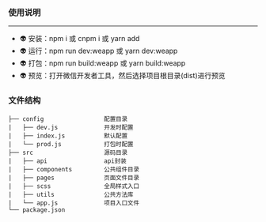 ### 使用说明

---

- 👽 安装：npm i 或 cnpm i 或 yarn add
- 👽 运行：npm run dev:weapp 或 yarn dev:weapp
- 👽 打包：npm run build:weapp 或 yarn build:weapp
- 👽 预览：打开微信开发者工具，然后选择项目根目录(dist)进行预览

### 文件结构

```shell
├── config                 配置目录
|   ├── dev.js             开发时配置
|   ├── index.js           默认配置
|   └── prod.js            打包时配置
├── src                    源码目录
|   ├── api                api封装
|   ├── components         公共组件目录
|   ├── pages              页面文件目录
|   ├── scss               全局样式入口
|   ├── utils              公共方法库
|   └── app.js             项目入口文件
└── package.json
```
